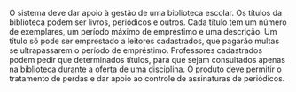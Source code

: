 O sistema deve dar apoio à gestão de uma biblioteca escolar. Os títulos da biblioteca podem ser livros,
periódicos e outros. Cada título tem um número de exemplares, um período máximo de empréstimo e
uma descrição. Um título só pode ser emprestado a leitores cadastrados, que pagarão multas se
ultrapassarem o período de empréstimo. Professores cadastrados podem pedir que determinados
títulos, para que sejam consultados apenas na biblioteca durante a oferta de uma disciplina. O produto
deve permitir o tratamento de perdas e dar apoio ao controle de assinaturas de periódicos.
